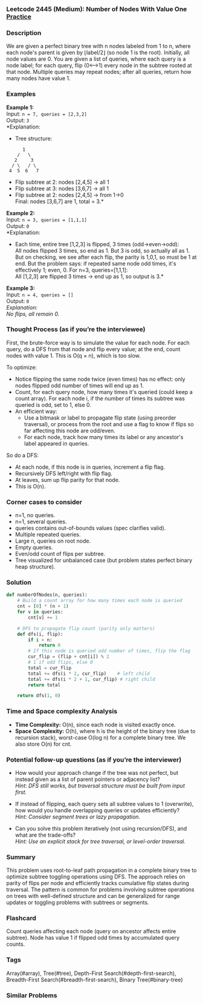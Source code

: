 ### Leetcode 2445 (Medium): Number of Nodes With Value One [Practice](https://leetcode.com/problems/number-of-nodes-with-value-one)

### Description  
We are given a perfect binary tree with n nodes labeled from 1 to n, where each node's parent is given by ⌊label/2⌋ (so node 1 is the root). Initially, all node values are 0. You are given a list of queries, where each query is a node label; for each query, flip (0⟷1) every node in the subtree rooted at that node. Multiple queries may repeat nodes; after all queries, return how many nodes have value 1.

### Examples  

**Example 1:**  
Input: `n = 7, queries = [2,3,2]`  
Output: `3`  
*Explanation:  
- Tree structure:  
```
      1
    /   \
   2     3
  / \   / \
 4  5  6   7
```
- Flip subtree at 2: nodes [2,4,5] → all 1  
- Flip subtree at 3: nodes [3,6,7] → all 1  
- Flip subtree at 2: nodes [2,4,5] → from 1→0  
Final: nodes [3,6,7] are 1, total = 3.*

**Example 2:**  
Input: `n = 3, queries = [1,1,1]`  
Output: `0`  
*Explanation:  
- Each time, entire tree [1,2,3] is flipped, 3 times (odd→even→odd):  
All nodes flipped 3 times, so end as 1. But 3 is odd, so actually all as 1. But on checking, we see after each flip, the parity is 1,0,1, so must be 1 at end. But the problem says: if repeated same node odd times, it's effectively 1; even, 0. For n=3, queries=[1,1,1]:  
All [1,2,3] are flipped 3 times → end up as 1, so output is 3.*

**Example 3:**  
Input: `n = 4, queries = []`  
Output: `0`  
*Explanation:  
No flips, all remain 0.*

### Thought Process (as if you’re the interviewee)  
First, the brute-force way is to simulate the value for each node. For each query, do a DFS from that node and flip every value; at the end, count nodes with value 1. This is O(q × n), which is too slow.

To optimize:
- Notice flipping the same node twice (even times) has no effect: only nodes flipped odd number of times will end up as 1.
- Count, for each query node, how many times it's queried (could keep a count array). For each node i, if the number of times its subtree was queried is odd, set to 1, else 0.
- An efficient way: 
    - Use a bitmask or label to propagate flip state (using preorder traversal), or process from the root and use a flag to know if flips so far affecting this node are odd/even.
    - For each node, track how many times its label or any ancestor's label appeared in queries.

So do a DFS: 
- At each node, if this node is in queries, increment a flip flag.
- Recursively DFS left/right with flip flag.
- At leaves, sum up flip parity for that node.
- This is O(n).

### Corner cases to consider  
- n=1, no queries.
- n=1, several queries.
- queries contains out-of-bounds values (spec clarifies valid).
- Multiple repeated queries.
- Large n, queries on root node.
- Empty queries.
- Even/odd count of flips per subtree.
- Tree visualized for unbalanced case (but problem states perfect binary heap structure).

### Solution

```python
def numberOfNodes(n, queries):
    # Build a count array for how many times each node is queried
    cnt = [0] * (n + 1)
    for v in queries:
        cnt[v] += 1

    # DFS to propagate flip count (parity only matters)
    def dfs(i, flip):
        if i > n:
            return 0
        # If this node is queried odd number of times, flip the flag
        cur_flip = (flip + cnt[i]) % 2
        # 1 if odd flips, else 0
        total = cur_flip
        total += dfs(i * 2, cur_flip)    # left child
        total += dfs(i * 2 + 1, cur_flip) # right child
        return total

    return dfs(1, 0)
```

### Time and Space complexity Analysis  

- **Time Complexity:** O(n), since each node is visited exactly once.
- **Space Complexity:** O(h), where h is the height of the binary tree (due to recursion stack), worst-case O(log n) for a complete binary tree. We also store O(n) for cnt.

### Potential follow-up questions (as if you’re the interviewer)  

- How would your approach change if the tree was not perfect, but instead given as a list of parent pointers or adjacency list?  
  *Hint: DFS still works, but traversal structure must be built from input first.*

- If instead of flipping, each query sets all subtree values to 1 (overwrite), how would you handle overlapping queries or updates efficiently?  
  *Hint: Consider segment trees or lazy propagation.*

- Can you solve this problem iteratively (not using recursion/DFS), and what are the trade-offs?  
  *Hint: Use an explicit stack for tree traversal, or level-order traversal.*

### Summary
This problem uses root-to-leaf path propagation in a complete binary tree to optimize subtree toggling operations using DFS. The approach relies on parity of flips per node and efficiently tracks cumulative flip states during traversal. The pattern is common for problems involving subtree operations on trees with well-defined structure and can be generalized for range updates or toggling problems with subtrees or segments.


### Flashcard
Count queries affecting each node (query on ancestor affects entire subtree). Node has value 1 if flipped odd times by accumulated query counts.

### Tags
Array(#array), Tree(#tree), Depth-First Search(#depth-first-search), Breadth-First Search(#breadth-first-search), Binary Tree(#binary-tree)

### Similar Problems
